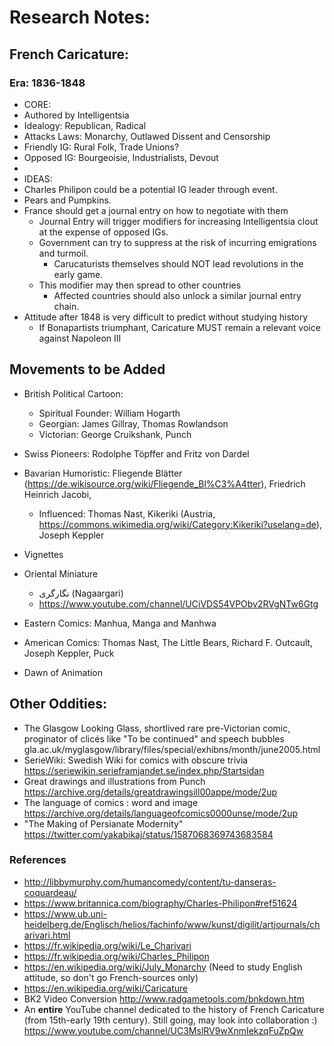 # Research Notes:


## French Caricature:

### Era: 1836-1848

* CORE:
* Authored by Intelligentsia
* Idealogy: Republican, Radical
* Attacks Laws: Monarchy, Outlawed Dissent and Censorship
* Friendly IG: Rural Folk, Trade Unions?
* Opposed IG: Bourgeoisie, Industrialists, Devout
* 
* IDEAS: 
* Charles Philipon could be a potential IG leader through event.
* Pears and Pumpkins.
* France should get a journal entry on how to negotiate with them
	- Journal Entry will trigger modifiers for increasing Intelligentsia clout at the expense of opposed IGs.
	- Government can try to suppress at the risk of incurring emigrations and turmoil.
		+ Carucaturists themselves should NOT lead revolutions in the early game. 
	- This modifier may then spread to other countries
		+ Affected countries should also unlock a similar journal entry chain.
* Attitude after 1848 is very difficult to predict without studying history
  * If Bonapartists triumphant, Caricature MUST remain a relevant voice against Napoleon III

## Movements to be Added

* British Political Cartoon:
  * Spiritual Founder: William Hogarth
  * Georgian: James Gillray, Thomas Rowlandson
  * Victorian: George Cruikshank, Punch

* Swiss Pioneers: Rodolphe Töpffer and Fritz von Dardel
* Bavarian Humoristic: Fliegende Blätter (https://de.wikisource.org/wiki/Fliegende_Bl%C3%A4tter), Friedrich Heinrich Jacobi, 
  * Influenced: Thomas Nast, Kikeriki (Austria, https://commons.wikimedia.org/wiki/Category:Kikeriki?uselang=de), Joseph Keppler
* Vignettes

* Oriental Miniature
  * نگارگری (Nagaargari)
  * https://www.youtube.com/channel/UCiVDS54VPObv2RVgNTw6Gtg
* Eastern Comics: Manhua, Manga and Manhwa
* American Comics: Thomas Nast, The Little Bears, Richard F. Outcault, Joseph Keppler, Puck
* Dawn of Animation

## Other Oddities:
* The Glasgow Looking Glass, shortlived rare pre-Victorian comic, proginator of clicés like "To be continued" and speech bubbles  gla.ac.uk/myglasgow/library/files/special/exhibns/month/june2005.html
* SerieWiki: Swedish Wiki for comics with obscure trivia https://seriewikin.serieframjandet.se/index.php/Startsidan
* Great drawings and illustrations from Punch https://archive.org/details/greatdrawingsill00appe/mode/2up
* The language of comics : word and image https://archive.org/details/languageofcomics0000unse/mode/2up
* "The Making of Persianate Modernity" https://twitter.com/yakabikaj/status/1587068369743683584


### References

* http://libbymurphy.com/humancomedy/content/tu-danseras-coquardeau/
* https://www.britannica.com/biography/Charles-Philipon#ref51624
* https://www.ub.uni-heidelberg.de/Englisch/helios/fachinfo/www/kunst/digilit/artjournals/charivari.html
* https://fr.wikipedia.org/wiki/Le_Charivari
* https://fr.wikipedia.org/wiki/Charles_Philipon
* https://en.wikipedia.org/wiki/July_Monarchy (Need to study English attitude, so don't go French-sources only)
* https://en.wikipedia.org/wiki/Caricature
* BK2 Video Conversion http://www.radgametools.com/bnkdown.htm
* An **entire** YouTube channel dedicated to the history of French Caricature (from 15th-early 19th century). Still going, may look into collaboration :) https://www.youtube.com/channel/UC3MslRV9wXnmIekzqFuZpQw
